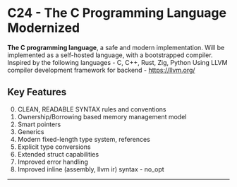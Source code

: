 # C24 - The C Programming Language Modernized
**The C programming language**, a safe and modern implementation.
Will be implemented as a self-hosted language, with a bootstrapped compiler.
Inspired by the following languages - C, C++, Rust, Zig, Python
Using LLVM compiler development framework for backend - https://llvm.org/

## Key Features

  0. CLEAN, READABLE SYNTAX rules and conventions
  1. Ownership/Borrowing based memory management model
  2. Smart pointers
  3. Generics
  4. Modern fixed-length type system, references
  5. Explicit type conversions
  6. Extended struct capabilities
  7. Improved error handling
  8. Improved inline (assembly, llvm ir) syntax - no_opt
---
